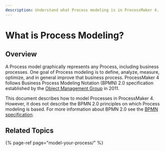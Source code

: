 ```yaml
---
description: Understand what Process modeling is in ProcessMaker 4.
---
```


# What is Process Modeling?

## Overview

A Process model graphically represents any Process, including business processes. One goal of Process modeling is to define, analyze, measure, optimize, and in general improve that business process. ProcessMaker 4 follows Business Process Modeling Notation \(BPMN\) 2.0 specification established by the [Object Management Group](https://www.omg.org/) in 2011.

This document describes how to model Processes in ProcessMaker 4. However, it does not describe the BPMN 2.0 principles on which Process modeling is based. For more information about BPMN 2.0 see the [BPMN specification](https://www.omg.org/spec/BPMN/2.0/About-BPMN/).

## Related Topics

{% page-ref page="model-your-process/" %}

